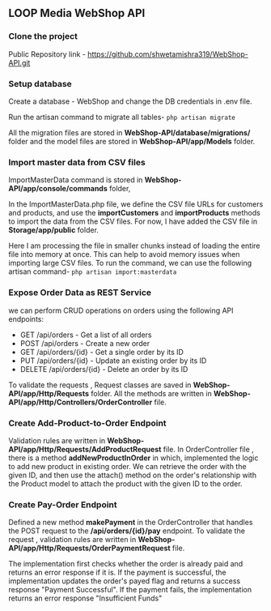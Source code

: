 ## LOOP Media WebShop API

### Clone the project
Public Repository link - https://github.com/shwetamishra319/WebShop-API.git

### Setup database
Create a database - WebShop and change the DB credentials in .env file.

Run the artisan command to migrate all tables- `php artisan migrate`

All the migration files are stored in **WebShop-API/database/migrations/** folder and the model files are stored in **WebShop-API/app/Models** folder.

### Import master data from CSV files
ImportMasterData command is stored in **WebShop-API/app/console/commands** folder,

In the ImportMasterData.php file, we define the CSV file URLs for customers and products, and use the **importCustomers** and **importProducts** methods to import the data from the CSV files. For now, I have added the CSV file in **Storage/app/public** folder.

Here I am processing the file in smaller chunks instead of loading the entire file into memory at once. This can help to avoid memory issues when importing large CSV files.
To run the command, we can use the following artisan command- `php artisan import:masterdata`

### Expose Order Data as REST Service

we can perform CRUD operations on orders using the following API endpoints:
- GET /api/orders - Get a list of all orders
- POST /api/orders - Create a new order
- GET /api/orders/{id} - Get a single order by its ID
- PUT /api/orders/{id} - Update an existing order by its ID
- DELETE /api/orders/{id} - Delete an order by its ID

To validate the requests , Request classes are saved in **WebShop-API/app/Http/Requests** folder.
All the methods are written in **WebShop-API/app/Http/Controllers/OrderController** file.

### Create Add-Product-to-Order Endpoint

Validation rules are written in **WebShop-API/app/Http/Requests/AddProductRequest** file.
In OrderController file , there is a method **addNewProductInOrder** in which, implemented the logic to add new product in existing order.
We can retrieve the order with the given ID, and then use the attach() method on the order's relationship with the Product model to attach the product with the given ID to the order.

### Create Pay-Order Endpoint

Defined a new method **makePayment** in the OrderController that handles the POST request to the **/api/orders/{id}/pay** endpoint.
To validate the request , validation rules are written in **WebShop-API/app/Http/Requests/OrderPaymentRequest** file.

The implementation first checks whether the order is already paid and returns an error response if it is. If the payment is successful, the implementation updates the order's payed flag and returns a success response "Payment Successful". If the payment fails, the implementation returns an error response "Insufficient Funds"
